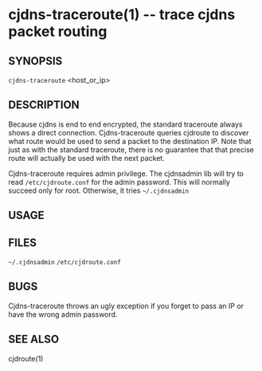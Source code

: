 cjdns-traceroute(1) -- trace cjdns packet routing
=============================================

## SYNOPSIS

`cjdns-traceroute` <host_or_ip>

## DESCRIPTION

Because cjdns is end to end encrypted, the standard traceroute always
shows a direct connection.  Cjdns-traceroute queries cjdroute to discover
what route would be used to send a packet to the destination IP.
Note that just as with the standard traceroute, there is no guarantee
that that precise route will actually be used with the next packet.

Cjdns-traceroute requires admin privilege.  The cjdnsadmin lib will 
try to read `/etc/cjdroute.conf` for the admin password.  This will 
normally succeed only for root.  Otherwise, it tries `~/.cjdnsadmin`

## USAGE

## FILES

`~/.cjdnsadmin`
`/etc/cjdroute.conf`

## BUGS
Cjdns-traceroute throws an ugly exception if you forget
to pass an IP or have the wrong admin password.

## SEE ALSO

cjdroute(1)
